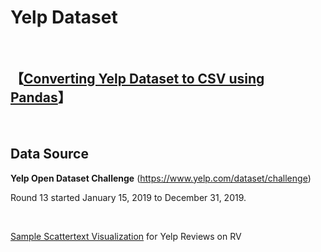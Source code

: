 # Yelp Dataset

<br>

## **【[Converting Yelp Dataset to CSV using Pandas](https://link.medium.com/0k0DEb3Qy1)】** 

<br>

## Data Source

**Yelp Open Dataset Challenge** (https://www.yelp.com/dataset/challenge)

Round 13 started January 15, 2019 to December 31, 2019.

<br>

[Sample Scattertext Visualization](http://gyhou.com/RV-Yelp-Reviews-Scattertext.html) for Yelp Reviews on RV
